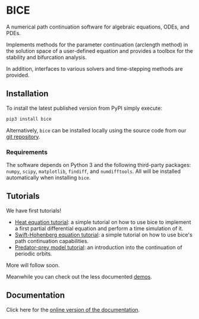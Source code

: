 # BICE

A numerical path continuation software for algebraic equations, ODEs, and PDEs.

Implements methods for the parameter continuation (arclength method) in the solution space of
a user-defined equation and provides a toolbox for the stability and bifurcation analysis.

In addition, interfaces to various solvers and time-stepping methods are provided.

## Installation

To install the latest published version from PyPI simply execute:

```bash
pip3 install bice
```

Alternatively, `bice` can be installed locally using the source code from our [git repository](https://zivgitlab.uni-muenster.de/s_hart20/bice).

### Requirements

The software depends on Python 3 and the following third-party packages:
`numpy`, `scipy`, `matplotlib`, `findiff`, and `numdifftools`.
All will be installed automatically when installing `bice`.

## Tutorials

We have first tutorials!

- [Heat equation tutorial](https://zivgitlab.uni-muenster.de/s_hart20/bice/-/blob/master/demos/notebooks/heat_eq.ipynb): a simple tutorial on how to use bice to implement a first partial differential equation and perform a time simulation of it.
- [Swift-Hohenberg equation tutorial](https://zivgitlab.uni-muenster.de/s_hart20/bice/-/blob/master/demos/notebooks/she.ipynb): a simple tutorial on how to use bice's path continuation capabilities.
- [Predator-prey model tutorial](https://zivgitlab.uni-muenster.de/s_hart20/bice/-/blob/master/demos/notebooks/lve.ipynb): an introduction into the continuation of periodic orbits.

More will follow soon.

Meanwhile you can check out the less documented [demos](demos/).

## Documentation

Click here for the
[online version of the documentation](https://s_hart20.zivgitlabpages.uni-muenster.de/bice/).
